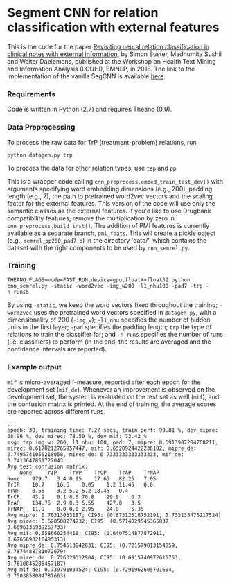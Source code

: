 # Segment CNN for relation classification with external features
This is the code for the paper [Revisiting neural relation classification in clinical notes with external information](http://aclweb.org/anthology/W18-5603), by Simon Šuster, Madhumita Sushil and Walter Daelemans, published at the Workshop on Health Text Mining and Information Analysis (LOUHI), EMNLP, in 2018. The link to the implementation of the vanilla SegCNN is available [here](https://github.com/yuanluo/seg_cnn).

### Requirements
Code is written in Python (2.7) and requires Theano (0.9).


### Data Preprocessing
To process the raw data for TrP (treatment-problem) relations, run
```
python datagen.py trp
```
To process the data for other relation types, use `tep` and `pp`.

This is a wrapper code calling `cnn_preprocess.embed_train_test_dev()` with arguments specifying word embedding dimensions (e.g., 200), padding length (e.g., 7), the path to pretrained word2vec vectors and the scaling factor for the external features. This version of the code will use only the semantic classes as the external features. If you'd like to use Drugbank compatibility features, remove the multiplication by zero in `cnn_preprocess.build_inst()`. The addition of PMI features is currently available as a separate branch, `pmi_feats`.
This will create a pickle object (e.g., `semrel_pp200_pad7.p`) in the directory 'data/', which contains the dataset
with the right components to be used by `cnn_semrel.py`.



### Training
```
THEANO_FLAGS=mode=FAST_RUN,device=gpu,floatX=float32 python cnn_semrel.py -static -word2vec -img_w200 -l1_nhu100 -pad7 -trp -n_runs5
```
By using `-static`, we keep the word vectors fixed throughout the training; `-word2vec` uses the pretrained word vectors specified in `datagen.py`, with a dimensionality of 200 (`-img_w`);
 `-l1_nhu` specifies the number of hidden units in the first layer; `-pad` specifies the padding length; `trp` the type of relations to train the classifier for; and `-n_runs` specifies the number of runs (i.e. classifiers) to perform (in the end, the results are averaged and the confidence intervals are reported).

### Example output
`mif` is micro-averaged f-measure, reported after each epoch for the development set (`mif_de`). Whenever an improvement is observed on the development set, the system is evaluated on the test set as well (`mif`), and the confusion matrix is printed. At the end of training, the average scores are reported across different runs.
```
...
epoch: 30, training time: 7.27 secs, train perf: 99.81 %, dev_mipre: 68.96 %, dev_mirec: 78.50 %, dev_mif: 73.42 %
msg: trp img_w: 200, l1_nhu: 100, pad: 7, mipre: 0.6913907284768211, mirec: 0.6170212765957447, mif: 0.6520924422236102, mipre_de: 0.7495741056218058, mirec_de: 0.7333333333333333, mif_de: 0.7413647851727043
Avg test confusion matrix:
	None	TrIP	TrWP	TrCP	TrAP	TrNAP
None	979.7	3.4	0.95	17.65	82.25	7.05
TrIP	10.7	16.6	0.05	1.2	11.45	0.0
TrWP	8.55	3.2	5.2	6.2	18.45	0.4
TrCP	43.9	0.1	0.0	70.8	29.9	0.3
TrAP	134.75	2.9	0.3	5.55	427.0	3.5
TrNAP	11.9	0.0	0.0	2.95	24.8	5.35
Avg mipre: 0.70313033187; CI95: (0.67312518752191, 0.733135476217524)
Avg mirec: 0.620508274232; CI95: (0.5714029545365837, 0.6696135939267733)
Avg mif: 0.658660254418; CI95: (0.6407514877872911, 0.6765690210485313)
Avg mipre_de: 0.754513942631; CI95: (0.721579013154559, 0.7874488721072679)
Avg mirec_de: 0.726329312904; CI95: (0.6915740972615753, 0.7610845285457187)
Avg mif_de: 0.739791034524; CI95: (0.7291962605701604, 0.7503858084787663)
```


